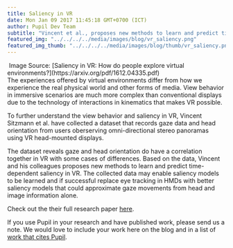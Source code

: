 ```yaml
--- 
title: Saliency in VR
date: Mon Jan 09 2017 11:45:18 GMT+0700 (ICT) 
author: Pupil Dev Team 
subtitle: "Vincent et al., proposes new methods to learn and predict time-dependent saliency in VR without eye trackers..."
featured_img: "../../../../media/images/blog/vr_saliency.png"
featured_img_thumb: "../../../../media/images/blog/thumb/vr_saliency.png"
---
```


<img src="../../../../media/images/blog/vr_saliency.png" class='Feature-image u-padBottom--1' alt="">
Image Source: [Saliency in VR: How do people explore virtual environments?](https://arxiv.org/pdf/1612.04335.pdf)

<br>
The experiences offered by virtual environments differ from how we experience the real physical world and other forms of media. View behavior in immersive scenarios are much more complex than conventional displays due to the technology of interactions in kinematics that makes VR possible. 

To further understand the view behavior and saliency in VR, Vincent Sitzmann et al. have collected a dataset that records gaze data and head orientation from users oberserving omni-directional stereo panoramas using VR head-mounted displays. 

The dataset reveals gaze and head orientation do have a correlation together in VR with some cases of differences. Based on the data, Vincent and his colleagues proposes new methods to learn and predict time-dependent saliency in VR. The collected data may enable saliency models to be learned and if successful replace eye tracking in HMDs with better saliency models that could approximate gaze movements from head and image information alone.

Check out the their full research paper [here](https://arxiv.org/pdf/1612.04335.pdf).

If you use Pupil in your research and have published work, please send us a note. We would love to include your work here on the blog and in a list of [work that cites Pupil](https://docs.google.com/spreadsheets/d/1ZD6HDbjzrtRNB4VB0b7GFMaXVGKZYeI0zBOBEEPwvBI/).

